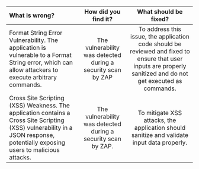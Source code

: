 | What is wrong?  | How did you find it? | What should be fixed? |
| :---         |     :---:      |     :---:      |
| Format String Error Vulnerability. The application is vulnerable to a Format String error, which can allow attackers to execute arbitrary commands. | The vulnerability was detected during a security scan by ZAP | To address this issue, the application code should be reviewed and fixed to ensure that user inputs are properly sanitized and do not get executed as commands. |
| Cross Site Scripting (XSS) Weakness. The application contains a Cross Site Scripting (XSS) vulnerability in a JSON response, potentially exposing users to malicious attacks. | The vulnerability was detected during a security scan by ZAP. | To mitigate XSS attacks, the application should sanitize and validate input data properly. |
